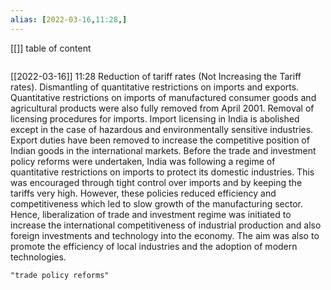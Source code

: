 ```yaml
---
alias: [2022-03-16,11:28,]
---
```

[[]]
table of content
```toc
```

[[2022-03-16]] 11:28
Reduction of tariff rates (Not Increasing the Tariff rates).
Dismantling of quantitative restrictions on imports and exports.
Quantitative restrictions on imports of manufactured consumer goods and agricultural products were also fully removed from April 2001.
Removal of licensing procedures for imports.
Import licensing in India is abolished except in the case of hazardous and environmentally sensitive industries.
Export duties have been removed to increase the competitive position of Indian goods in the international markets.
Before the trade and investment policy reforms were undertaken, India was following a regime of quantitative restrictions on imports to protect its domestic industries. This was encouraged through tight control over imports and by keeping the tariffs very high. However, these policies reduced efficiency and competitiveness which led to slow growth of the manufacturing sector.
Hence, liberalization of trade and investment regime was initiated to increase the international competitiveness of industrial production and also foreign investments and technology into the economy. The aim was also to promote the efficiency of local industries and the adoption of modern technologies.
```query
"trade policy reforms"
```